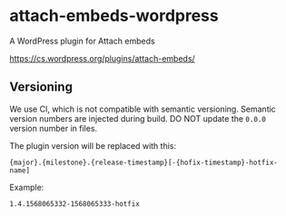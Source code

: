 # attach-embeds-wordpress

A WordPress plugin for Attach embeds

https://cs.wordpress.org/plugins/attach-embeds/

## Versioning

We use CI, which is not compatible with semantic versioning. Semantic version numbers are injected during build. DO NOT update the `0.0.0` version number in files.

The plugin version will be replaced with this:

```
{major}.{milestone}.{release-timestamp}[-{hofix-timestamp}-hotfix-name]
```

Example:

```
1.4.1568065332-1568065333-hotfix
```
